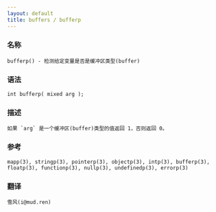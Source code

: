 ```yaml
---
layout: default
title: buffers / bufferp
---
```


### 名称

    bufferp() - 检测给定变量是否是缓冲区类型(buffer)

### 语法

    int bufferp( mixed arg );

### 描述

    如果 `arg` 是一个缓冲区(buffer)类型的值返回 1，否则返回 0。

### 参考

    mapp(3), stringp(3), pointerp(3), objectp(3), intp(3), bufferp(3), floatp(3), functionp(3), nullp(3), undefinedp(3), errorp(3)

### 翻译 ###

    雪风(i@mud.ren)
